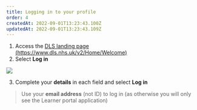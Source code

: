 ```yaml
---
title: Logging in to your profile
order: 4
createdAt: 2022-09-01T13:23:43.100Z
updatedAt: 2022-09-01T13:23:43.109Z
---
```

1. Access the [DLS landing page (https://www.dls.nhs.uk/v2/Home/Welcome​)](https://www.dls.nhs.uk/v2/Home/Welcome​)
2. Select **Log in​**

![](/img/loging-in.png)

3. Complete your **details** in each field​ and select **Log in**

> Use your **email address** (not ID) to log in​ (as otherwise you will only see the Learner portal application)
